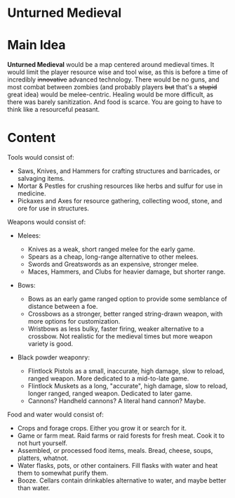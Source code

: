 # Unturned Medieval
# Main Idea
**Unturned Medieval** would be a map centered around medieval times. It would limit the player resource wise and tool wise, as this is before a time of incredibly ~~innovative~~ advanced technology. There would be no guns, and most combat between zombies (and probably players ~~but~~ that's a ~~stupid~~ great idea) would be melee-centric. Healing would be more difficult, as there was barely sanitization. And food is scarce. You are going to have to think like a resourceful peasant.

# Content
Tools would consist of:
- Saws, Knives, and Hammers for crafting structures and barricades, or salvaging items.
- Mortar & Pestles for crushing resources like herbs and sulfur for use in medicine.
- Pickaxes and Axes for resource gathering, collecting wood, stone, and ore for use in structures.

Weapons would consist of:
- Melees:
   - Knives as a weak, short ranged melee for the early game.
   - Spears as a cheap, long-range alternative to other melees.
   - Swords and Greatswords as an expensive, stronger melee.
   - Maces, Hammers, and Clubs for heavier damage, but shorter range.

- Bows:
   - Bows as an early game ranged option to provide some semblance of distance between a foe.
   - Crossbows as a stronger, better ranged string-drawn weapon, with more options for customization.
   - Wristbows as less bulky, faster firing, weaker alternative to a crossbow. Not realistic for the medieval times but more weapon variety is good.

- Black powder weaponry:
   - Flintlock Pistols as a small, inaccurate, high damage, slow to reload, ranged weapon. More dedicated to a mid-to-late game.
   - Flintlock Muskets as a long, "accurate", high damage, slow to reload, longer ranged, ranged weapon. Dedicated to later game.
   - Cannons? Handheld cannons? A literal hand cannon? Maybe.
 
Food and water would consist of:
- Crops and forage crops. Either you grow it or search for it.
- Game or farm meat. Raid farms or raid forests for fresh meat. Cook it to not hurt yourself.
- Assembled, or processed food items, meals. Bread, cheese, soups, platters, whatnot.
- Water flasks, pots, or other containers. Fill flasks with water and heat them to somewhat purify them.
- Booze. Cellars contain drinkables alternative to water, and maybe better than water.
